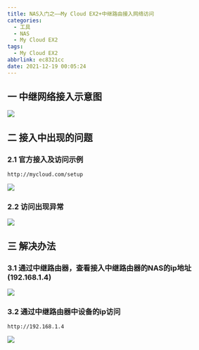 ```yaml
---
title: NAS入门之——My Cloud EX2+中继路由接入网络访问
categories:
  - 工具
  - NAS
  - My Cloud EX2
tags:
  - My Cloud EX2
abbrlink: ec8321cc
date: 2021-12-19 00:05:24
---
```

## 一 中继网络接入示意图
![][1]

<!--more-->

## 二 接入中出现的问题

### 2.1 官方接入及访问示例

```
http://mycloud.com/setup
```

![][2]

### 2.2 访问出现异常
![][3]

## 三 解决办法

### 3.1 通过中继路由器，查看接入中继路由器的NAS的ip地址(192.168.1.4)
![][4]

### 3.2 通过中继路由器中设备的ip访问

```
http://192.168.1.4
```
![][5]


[1]:https://cdn.staticaly.com/gh/PGzxc/CDN/master/blog-nas/nas-ex2-net-connect.png
[2]:https://cdn.staticaly.com/gh/PGzxc/CDN/master/blog-nas/nas-ex2-guanfang-director.png
[3]:https://cdn.staticaly.com/gh/PGzxc/CDN/master/blog-nas/nas-ex2-guanfang-director-error.png
[4]:https://cdn.staticaly.com/gh/PGzxc/CDN/master/blog-nas/nas-ex2-zhongji-device-list-nas.png
[5]:https://cdn.staticaly.com/gh/PGzxc/CDN/master/blog-nas/nas-ex2-zhongji-web-info.png